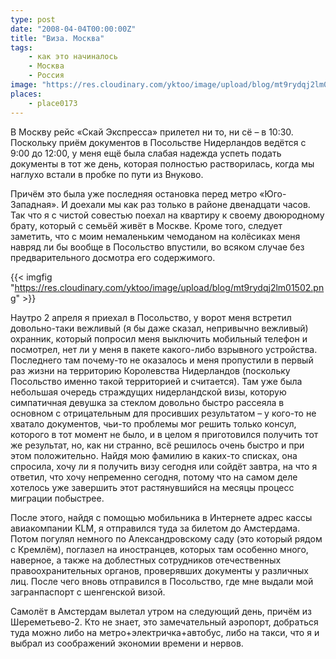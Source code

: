```yaml
---
type: post
date: "2008-04-04T00:00:00Z"
title: "Виза. Москва"
tags:
    - как это начиналось
    - Москва
    - Россия
image: "https://res.cloudinary.com/yktoo/image/upload/blog/mt9rydqj2lm01502.png"
places:
    - place0173
---
```


В Москву рейс «Скай Экспресса» прилетел ни то, ни сё – в 10:30. Поскольку приём документов в Посольстве Нидерландов ведётся с 9:00 до 12:00, у меня ещё была слабая надежда успеть подать документы в тот же день, которая полностью растворилась, когда мы наглухо встали в пробке по пути из Внуково.

<!--more-->

Причём это была уже последняя остановка перед метро «Юго-Западная». И доехали мы как раз только в районе двенадцати часов. Так что я с чистой совестью поехал на квартиру к своему двоюродному брату, который с семьёй живёт в Москве. Кроме того, следует заметить, что с моим немаленьким чемоданом на колёсиках меня навряд ли бы вообще в Посольство впустили, во всяком случае без предварительного досмотра его содержимого.

{{< imgfig "https://res.cloudinary.com/yktoo/image/upload/blog/mt9rydqj2lm01502.png" >}}

Наутро 2 апреля я приехал в Посольство, у ворот меня встретил довольно-таки вежливый (я бы даже сказал, непривычно вежливый) охранник, который попросил меня выключить мобильный телефон и посмотрел, нет ли у меня в пакете какого-либо взрывного устройства. Последнего там почему-то не оказалось и меня пропустили в первый раз жизни на территорию Королевства Нидерландов (поскольку Посольство именно такой территорией и считается). Там уже была небольшая очередь страждущих нидерландской визы, которую симпатичная девушка за стеклом довольно быстро рассеяла в основном с отрицательным для просивших результатом – у кого-то не хватало документов, чьи-то проблемы мог решить только консул, которого в тот момент не было, и в целом я приготовился получить тот же результат, но, как ни странно, всё решилось очень быстро и при этом положительно. Найдя мою фамилию в каких-то списках, она спросила, хочу ли я получить визу сегодня или сойдёт завтра, на что я ответил, что хочу непременно сегодня, потому что на самом деле хотелось уже завершить этот растянувшийся на месяцы процесс миграции побыстрее.

После этого, найдя с помощью мобильника в Интернете адрес кассы авиакомпании KLM, я отправился туда за билетом до Амстердама. Потом погулял немного по Александровскому саду (это который рядом с Кремлём), поглазел на иностранцев, которых там особенно много, наверное, а также на доблестных сотрудников отечественных правоохранительных органов, проверявших документы у различных лиц. После чего вновь отправился в Посольство, где мне выдали мой загранпаспорт с шенгенской визой.

Самолёт в Амстердам вылетал утром на следующий день, причём из Шереметьево-2. Кто не знает, это замечательный аэропорт, добраться туда можно либо на метро+электричка+автобус, либо на такси, что я и выбрал из соображений экономии времени и нервов.

